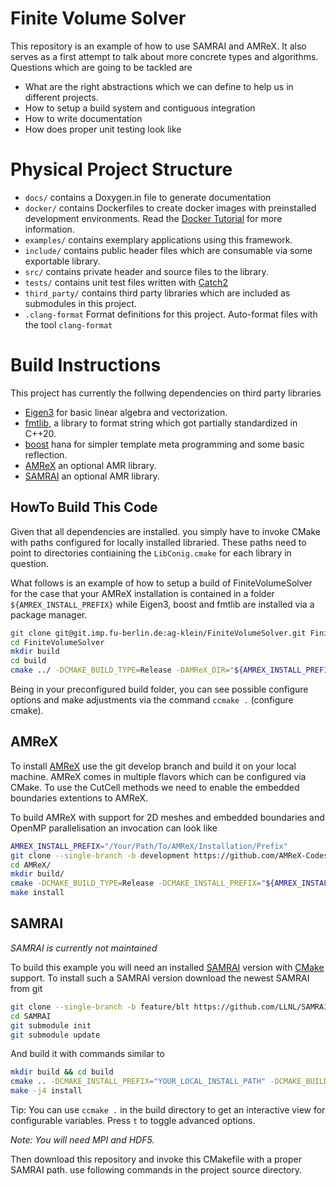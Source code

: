 # Finite Volume Solver

This repository is an example of how to use SAMRAI and AMReX. 
It also serves as a first attempt to talk about more concrete types and algorithms.
Questions which are going to be tackled are 

 * What are the right abstractions which we can define to help us in different projects.
 * How to setup a build system and contiguous integration
 * How to write documentation
 * How does proper unit testing look like

# Physical Project Structure

- `docs/` contains a Doxygen.in file to generate documentation
- `docker/` contains Dockerfiles to create docker images with preinstalled development environments. Read the [Docker Tutorial](https://...) for more information. 
- `examples/` contains exemplary applications using this framework.
- `include/` contains public header files which are consumable via some exportable library.
- `src/` contains private header and source files to the library.
- `tests/` contains unit test files written with [Catch2](https://github.com/catchorg/Catch2)
- `third_party/` contains third party libraries which are included as submodules in this project.
- `.clang-format` Format definitions for this project. Auto-format files with the tool `clang-format`

# Build Instructions

This project has currently the follwing dependencies on third party libraries

- [Eigen3](https://eigen.tuxfamily.org) for basic linear algebra and vectorization.
- [fmtlib](http://fmtlib.net), a library to format string which got partially standardized in C++20.
- [boost](https://www.boost.org) hana for simpler template meta programming and some basic reflection.
- [AMReX](https://amrex-codes.github.io) an optional AMR library.
- [SAMRAI](https://github.com/LLNL/SAMRAI) an optional AMR library.

## HowTo Build This Code

Given that all dependencies are installed. you simply have to invoke CMake with paths configured for locally installed libraried.
These paths need to point to directories contiaining the `LibConig.cmake` for each library in question.

What follows is an example of how to setup a build of FiniteVolumeSolver for the case that your AMReX installation is contained in a folder `${AMREX_INSTALL_PREFIX}` while Eigen3, boost and fmtlib are installed via a package manager.

```bash
git clone git@git.imp.fu-berlin.de:ag-klein/FiniteVolumeSolver.git FiniteVolumeSolver/
cd FiniteVolumeSolver
mkdir build
cd build
cmake ../ -DCMAKE_BUILD_TYPE=Release -DAMReX_DIR="${AMREX_INSTALL_PREFIX}/lib/CMake/AMReX/"
```

Being in your preconfigured build folder, you can see possible configure options and make adjustments via the command `ccmake .` (configure cmake).

## AMReX

To install [AMReX](https://github.com/AMReX-Codes/amrex) use the git develop branch and build it on your local machine. 
AMReX comes in multiple flavors which can be configured via CMake. To use the CutCell methods we need to enable the embedded boundaries extentions to AMReX.

To build AMReX with support for 2D meshes and embedded boundaries and OpenMP parallelisation an invocation can look like

```bash
AMREX_INSTALL_PREFIX="/Your/Path/To/AMReX/Installation/Prefix"
git clone --single-branch -b development https://github.com/AMReX-Codes/amrex AMReX/
cd AMReX/
mkdir build/
cmake -DCMAKE_BUILD_TYPE=Release -DCMAKE_INSTALL_PREFIX="${AMREX_INSTALL_PREFIX}" -DENABLE_EB=ON -ENABLE_OMP=ON
make install
```

## SAMRAI

*SAMRAI is currently not maintained*

To build this example you will need an installed [SAMRAI](https://github.com/LLNL/SAMRAI) version with [CMake](https://cmake.org) support.
To install such a SAMRAI version download the newest SAMRAI from git

```bash
git clone --single-branch -b feature/blt https://github.com/LLNL/SAMRAI.git SAMRAI/
cd SAMRAI
git submodule init
git submodule update
```

And build it with commands similar to

```bash
mkdir build && cd build
cmake .. -DCMAKE_INSTALL_PREFIX="YOUR_LOCAL_INSTALL_PATH" -DCMAKE_BUILD_TYPE="Release" -DHDF5_ROOT="YOUR_HDF5_PATH" -DENABLE_OPENMP=OFF -DCMAKE_CXX_COMPILER=mpic++
make -j4 install
```

Tip: You can use `ccmake .` in the build directory to get an interactive view for configurable variables. Press `t` to toggle advanced options.

*Note: You will need MPI and HDF5.*

Then download this repository and invoke this CMakefile with a proper SAMRAI path.
use following commands in the project source directory.


